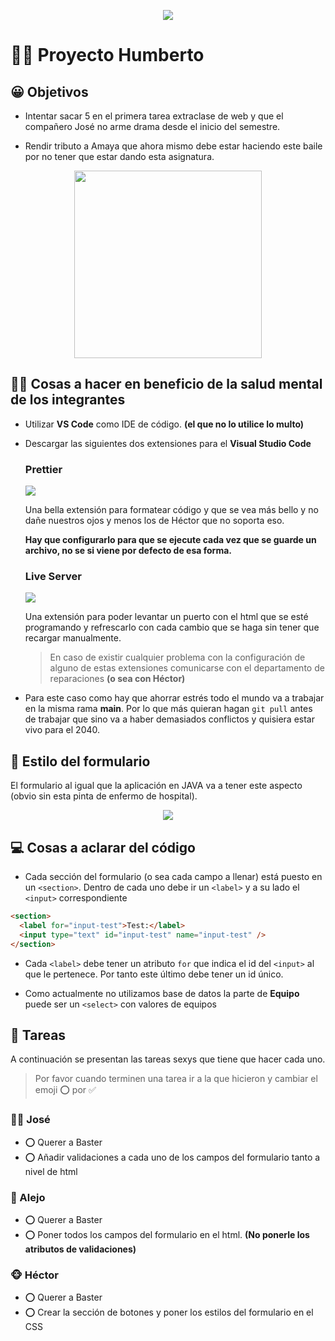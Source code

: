 <p align="center"><img src="https://res.cloudinary.com/chaca-sa/image/upload/v1694637785/362663470_251547820610645_7647153008441625541_n_tfuzkl.jpg"/></p>

# 🧑‍🦰 Proyecto Humberto

## 😀 Objetivos

- Intentar sacar 5 en el primera tarea extraclase de web y que el compañero José no arme drama desde el inicio del semestre.

- Rendir tributo a Amaya que ahora mismo debe estar haciendo este baile por no tener que estar dando esta asignatura.
<p align="center"><img align="center" src="https://res.cloudinary.com/chaca-sa/image/upload/v1682915008/95bc112f-b9d9-44f9-9a29-b8157a92506f_jmkats.webp" style="width: 300px"/></p>

## 👨‍⚕️ Cosas a hacer en beneficio de la salud mental de los integrantes

- Utilizar **VS Code** como IDE de código. **(el que no lo utilice lo multo)**

- Descargar las siguientes dos extensiones para el **Visual Studio Code**

  ### Prettier

    <img src="https://res.cloudinary.com/chaca-sa/image/upload/v1694638278/download_fcqfld.png"/>

  Una bella extensión para formatear código y que se vea más bello y no dañe nuestros ojos y menos los de Héctor que no soporta eso.

  **Hay que configurarlo para que se ejecute cada vez que se guarde un archivo, no se si viene por defecto de esa forma.**

  ### Live Server

    <img src="https://res.cloudinary.com/chaca-sa/image/upload/v1694638448/images_qtsimi.jpg"/>

  Una extensión para poder levantar un puerto con el html que se esté programando y refrescarlo con cada cambio que se haga sin tener que recargar manualmente.

  > En caso de existir cualquier problema con la configuración de alguno de estas extensiones comunicarse con el departamento de reparaciones **(o sea con Héctor)**

- Para este caso como hay que ahorrar estrés todo el mundo va a trabajar en la misma rama **main**. Por lo que más quieran hagan `git pull` antes de trabajar que sino va a haber demasiados conflictos y quisiera estar vivo para el 2040.

## 👠 Estilo del formulario

El formulario al igual que la aplicación en JAVA va a tener este aspecto (obvio sin esta pinta de enfermo de hospital).

<p align="center"><img src="https://res.cloudinary.com/chaca-sa/image/upload/v1694639239/Screenshot_158_qkzm93.png"/></p>

## 💻 Cosas a aclarar del código

- Cada sección del formulario (o sea cada campo a llenar) está puesto en un `<section>`. Dentro de cada uno debe ir un `<label>` y a su lado el `<input>` correspondiente

```html
<section>
  <label for="input-test">Test:</label>
  <input type="text" id="input-test" name="input-test" />
</section>
```

- Cada `<label>` debe tener un atributo `for` que indica el id del `<input>` al que le pertenece. Por tanto este último debe tener un id único.

- Como actualmente no utilizamos base de datos la parte de **Equipo** puede ser un `<select>` con valores de equipos

## 📖 Tareas

A continuación se presentan las tareas sexys que tiene que hacer cada uno.

> Por favor cuando terminen una tarea ir a la que hicieron y cambiar el emoji ⭕ por ✅

### 🧑‍⚕️ José

- ⭕ Querer a Baster
- ⭕ Añadir validaciones a cada uno de los campos del formulario tanto a nivel de html

### 🍅 Alejo

- ⭕ Querer a Baster
- ⭕ Poner todos los campos del formulario en el html. **(No ponerle los atributos de validaciones)**

### 🐵 Héctor

- ⭕ Querer a Baster
- ⭕ Crear la sección de botones y poner los estilos del formulario en el CSS
